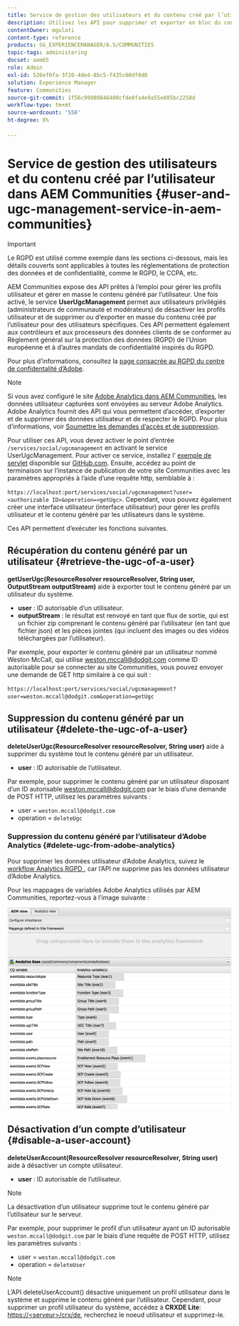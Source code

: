 ```yaml
---
title: Service de gestion des utilisateurs et du contenu créé par l’utilisateur dans AEM Communities
description: Utilisez les API pour supprimer et exporter en bloc du contenu généré par les utilisateurs et désactiver le compte utilisateur.
contentOwner: mgulati
content-type: reference
products: SG_EXPERIENCEMANAGER/6.5/COMMUNITIES
topic-tags: administering
docset: aem65
role: Admin
exl-id: 526ef0fa-3f20-4de4-8bc5-f435c60df0d0
solution: Experience Manager
feature: Communities
source-git-commit: 1f56c99980846400cfde8fa4e9a55e885bc2258d
workflow-type: tm+mt
source-wordcount: '558'
ht-degree: 8%

---
```


# Service de gestion des utilisateurs et du contenu créé par l’utilisateur dans AEM Communities {#user-and-ugc-management-service-in-aem-communities}

>[!IMPORTANT]
>
>Le RGPD est utilisé comme exemple dans les sections ci-dessous, mais les détails couverts sont applicables à toutes les réglementations de protection des données et de confidentialité, comme le RGPD, le CCPA, etc.

AEM Communities expose des API prêtes à l’emploi pour gérer les profils utilisateur et gérer en masse le contenu généré par l’utilisateur. Une fois activé, le service **UserUgcManagement** permet aux utilisateurs privilégiés (administrateurs de communauté et modérateurs) de désactiver les profils utilisateur et de supprimer ou d’exporter en masse du contenu créé par l’utilisateur pour des utilisateurs spécifiques. Ces API permettent également aux contrôleurs et aux processeurs des données clients de se conformer au Règlement général sur la protection des données (RGPD) de l’Union européenne et à d’autres mandats de confidentialité inspirés du RGPD.

Pour plus d’informations, consultez la [page consacrée au RGPD du centre de confidentalité d’Adobe](https://www.adobe.com/fr/privacy/general-data-protection-regulation.html).

>[!NOTE]
>
>Si vous avez configuré le site [Adobe Analytics dans AEM Communities](/help/communities/analytics.md), les données utilisateur capturées sont envoyées au serveur Adobe Analytics. Adobe Analytics fournit des API qui vous permettent d’accéder, d’exporter et de supprimer des données utilisateur et de respecter le RGPD. Pour plus d’informations, voir [Soumettre les demandes d’accès et de suppression](https://experienceleague.adobe.com/docs/analytics/admin/data-governance/gdpr-submit-access-delete.html?lang=fr).

Pour utiliser ces API, vous devez activer le point d’entrée `/services/social/ugcmanagement` en activant le service UserUgcManagement. Pour activer ce service, installez l’ [exemple de servlet](https://github.com/Adobe-Marketing-Cloud/aem-communities-ugc-migration/tree/main/bundles/communities-ugc-management-servlet) disponible sur [GitHub.com](https://github.com/Adobe-Marketing-Cloud/aem-communities-ugc-migration/tree/main/bundles/communities-ugc-management-servlet). Ensuite, accédez au point de terminaison sur l’instance de publication de votre site Communities avec les paramètres appropriés à l’aide d’une requête http, semblable à :

`https://localhost:port/services/social/ugcmanagement?user=<authorizable ID>&operation=<getUgc>`. Cependant, vous pouvez également créer une interface utilisateur (interface utilisateur) pour gérer les profils utilisateur et le contenu généré par les utilisateurs dans le système.

Ces API permettent d’exécuter les fonctions suivantes.

## Récupération du contenu généré par un utilisateur {#retrieve-the-ugc-of-a-user}

**getUserUgc(ResourceResolver resourceResolver, String user, OutputStream outputStream)** aide à exporter tout le contenu généré par un utilisateur du système.

* **user** : ID autorisable d’un utilisateur.
* **outputStream** : le résultat est renvoyé en tant que flux de sortie, qui est un fichier zip comprenant le contenu généré par l’utilisateur (en tant que fichier json) et les pièces jointes (qui incluent des images ou des vidéos téléchargées par l’utilisateur).

Par exemple, pour exporter le contenu généré par un utilisateur nommé Weston McCall, qui utilise weston.mccall@dodgit.com comme ID autorisable pour se connecter au site Communities, vous pouvez envoyer une demande de GET http similaire à ce qui suit :

`https://localhost:port/services/social/ugcmanagement?user=weston.mccall@dodgit.com&operation=getUgc`

## Suppression du contenu généré par un utilisateur {#delete-the-ugc-of-a-user}

**deleteUserUgc(ResourceResolver resourceResolver, String user)** aide à supprimer du système tout le contenu généré par un utilisateur.

* **user** : ID autorisable de l’utilisateur.

Par exemple, pour supprimer le contenu généré par un utilisateur disposant d’un ID autorisable weston.mccall@dodgit.com par le biais d’une demande de POST HTTP, utilisez les paramètres suivants :

* user = `weston.mccall@dodgit.com`
* operation = `deleteUgc`

### Suppression du contenu généré par l’utilisateur d’Adobe Analytics {#delete-ugc-from-adobe-analytics}

Pour supprimer les données utilisateur d’Adobe Analytics, suivez le [ workflow Analytics RGPD ](https://experienceleague.adobe.com/docs/analytics/admin/data-governance/an-gdpr-workflow.html?lang=fr), car l’API ne supprime pas les données utilisateur d’Adobe Analytics.

Pour les mappages de variables Adobe Analytics utilisés par AEM Communities, reportez-vous à l’image suivante :

![Mappage des variables des communautés AEM pour Adobe Analytics](assets/analytics-communities-mapping.png)

## Désactivation d’un compte d’utilisateur {#disable-a-user-account}

**deleteUserAccount(ResourceResolver resourceResolver, String user)** aide à désactiver un compte utilisateur.

* **user** : ID autorisable de l’utilisateur.

>[!NOTE]
>
>La désactivation d’un utilisateur supprime tout le contenu généré par l’utilisateur sur le serveur.

Par exemple, pour supprimer le profil d’un utilisateur ayant un ID autorisable `weston.mccall@dodgit.com` par le biais d’une requête de POST HTTP, utilisez les paramètres suivants :

* user = `weston.mccall@dodgit.com`
* operation = `deleteUser`

>[!NOTE]
>
>L’API deleteUserAccount() désactive uniquement un profil utilisateur dans le système et supprime le contenu généré par l’utilisateur. Cependant, pour supprimer un profil utilisateur du système, accédez à **CRXDE Lite**: [https://&lt;serveur>/crx/de](https://localhost:4502/crx/de), recherchez le noeud utilisateur et supprimez-le.
